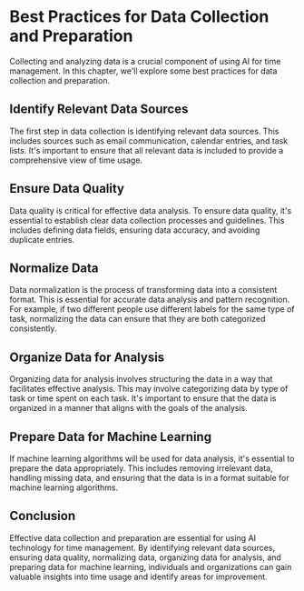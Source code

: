 Best Practices for Data Collection and Preparation
========================================================================================================================

Collecting and analyzing data is a crucial component of using AI for time management. In this chapter, we'll explore some best practices for data collection and preparation.

Identify Relevant Data Sources
------------------------------

The first step in data collection is identifying relevant data sources. This includes sources such as email communication, calendar entries, and task lists. It's important to ensure that all relevant data is included to provide a comprehensive view of time usage.

Ensure Data Quality
-------------------

Data quality is critical for effective data analysis. To ensure data quality, it's essential to establish clear data collection processes and guidelines. This includes defining data fields, ensuring data accuracy, and avoiding duplicate entries.

Normalize Data
--------------

Data normalization is the process of transforming data into a consistent format. This is essential for accurate data analysis and pattern recognition. For example, if two different people use different labels for the same type of task, normalizing the data can ensure that they are both categorized consistently.

Organize Data for Analysis
--------------------------

Organizing data for analysis involves structuring the data in a way that facilitates effective analysis. This may involve categorizing data by type of task or time spent on each task. It's important to ensure that the data is organized in a manner that aligns with the goals of the analysis.

Prepare Data for Machine Learning
---------------------------------

If machine learning algorithms will be used for data analysis, it's essential to prepare the data appropriately. This includes removing irrelevant data, handling missing data, and ensuring that the data is in a format suitable for machine learning algorithms.

Conclusion
----------

Effective data collection and preparation are essential for using AI technology for time management. By identifying relevant data sources, ensuring data quality, normalizing data, organizing data for analysis, and preparing data for machine learning, individuals and organizations can gain valuable insights into time usage and identify areas for improvement.
